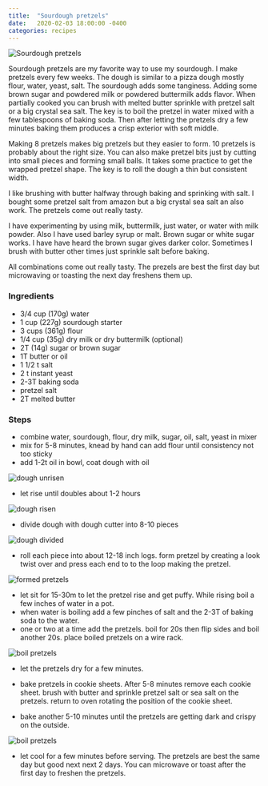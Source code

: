 ```yaml
---
title:  "Sourdough pretzels"
date:   2020-02-03 18:00:00 -0400
categories: recipes
---
```


![Sourdough pretzels](/assets/images/sourdough-pretzels.jpg)

Sourdough pretzels are my favorite way to use my sourdough. I make pretzels every few weeks. The dough is similar to a pizza dough mostly flour, water, yeast, salt.  The sourdough adds some tanginess.  Adding some brown sugar and powdered milk or powdered
buttermilk adds flavor.  When partially cooked you can brush with
melted butter sprinkle with pretzel salt or a big crystal sea salt.
The key is to boil the pretzel in water mixed with a few tablespoons of baking soda.  Then after letting the pretzels dry a few minutes baking them produces a crisp exterior with soft middle.  

Making 8 pretzels makes big pretzels but they easier to form.  10 pretzels is probably about the right size.  You can also make pretzel bits just by cutting into small pieces and forming small balls.  It takes some practice to get the wrapped pretzel shape.  The key is to roll the dough a thin but consistent width.

I like brushing with butter halfway through baking and sprinking with salt.  I bought some pretzel salt from amazon but a big crystal sea salt an also work.  The pretzels come out really tasty.

I have experimenting by using milk, buttermilk, just water, or water with milk powder.  Also I have used barley syrup or malt.  Brown sugar or white sugar works.  I have have heard the brown sugar gives darker color.  Sometimes I brush with butter other times just sprinkle salt before baking.  

All combinations come out really tasty.  The prezels are best the first day but microwaving or toasting the next day freshens them up.

### Ingredients
- 3/4 cup (170g) water
- 1 cup (227g) sourdough starter
- 3 cups (361g) flour
- 1/4 cup (35g) dry milk or dry buttermilk (optional)
- 2T (14g) sugar or brown sugar
- 1T butter or oil
- 1 1/2 t salt
- 2 t instant yeast
- 2-3T baking soda
- pretzel salt
- 2T melted butter

### Steps
- combine water, sourdough, flour, dry milk, sugar, oil, salt, yeast
in mixer
- mix for 5-8 minutes,  knead by hand can add flour until consistency not too sticky
- add 1-2t oil in bowl, coat dough with oil

![dough unrisen](/assets/images/sourdough-pretzel-1.jpg)

- let rise until doubles about 1-2 hours

![dough risen](/assets/images/sourdough-pretzel-2.jpg)

- divide dough with dough cutter into 8-10 pieces

![dough divided](/assets/images/sourdough-pretzel-3.jpg)

- roll each piece into about 12-18 inch logs.  form pretzel by creating a look twist over and press each end to to the loop making the pretzel.

![formed pretzels](/assets/images/sourdough-pretzel-4.jpg)

- let sit for 15-30m to let the pretzel rise and get puffy.  While rising boil a few inches of water in a pot.
- when water is boiling add a few pinches of salt and the 2-3T of baking soda to the water.
- one or two at a time add the pretzels.  boil for 20s then flip sides and boil another 20s.  place boiled pretzels on a wire rack.

![boil pretzels](/assets/images/sourdough-pretzel-5.jpg)

- let the pretzels dry for a few minutes.

- bake pretzels in cookie sheets.  After 5-8 minutes remove each cookie sheet.  brush with butter and sprinkle pretzel salt or sea salt on the pretzels.  return to oven rotating the position of the cookie sheet.

- bake another 5-10 minutes until the pretzels are getting dark and crispy on the outside.

![boil pretzels](/assets/images/sourdough-pretzel-6.jpg)

- let cool for a few minutes before serving.  The pretzels are best the same day but good next next 2 days.  You can microwave or toast after the first day to freshen the pretzels.
